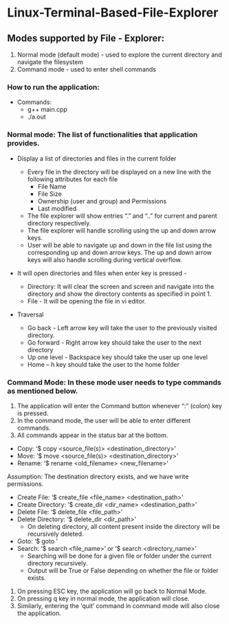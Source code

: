# Linux-Terminal-Based-File-Explorer

## Modes supported by File - Explorer:
1. Normal mode (default mode) - used to explore the current directory and navigate the filesystem
2. Command mode - used to enter shell commands


### How to run the application:
- Commands: 
    - g++ main.cpp
    - ./a.out

### Normal mode: The list of functionalities that application provides.

- Display a list of directories and files in the current folder
    - Every file in the directory will be displayed on a new line with 
      the following attributes for each file
        - File Name
        - File Size
        - Ownership (user and group) and Permissions
        - Last modified
    - The file explorer will show entries “.” and “..” for current and 
      parent directory respectively.
    - The file explorer will handle scrolling using the up and 
      down arrow keys.
    - User will be able to navigate up and down in the file list using the  
      corresponding up and down arrow keys. The up and down arrow keys will also handle scrolling during vertical overflow.

- It will open directories and files when enter key is pressed -
    - Directory: It will clear the screen and screen and navigate into the 
      directory and show the directory contents as specified in point 1.
    - File - It will be opening the file in vi editor.
- Traversal
    - Go back - Left arrow key will take the user to the previously visited 
                directory.
    - Go forward - Right arrow key should take the user to the next directory
    - Up one level - Backspace key should take the user up one level
    - Home – h key should take the user to the home folder

### Command Mode: In these mode user needs to type commands as mentioned below.

1. The application will enter the Command button whenever “:” (colon) key is pressed. 
2. In the command mode, the user will be able to enter different commands. 
3. All commands appear in the status bar at the bottom.

- Copy: ‘$ copy <source_file(s)> <destination_directory>’
- Move: ‘$ move <source_file(s)> <destination_directory>’
- Rename: ‘$ rename <old_filename> <new_filename>’

Assumption: The destination directory exists, and we have write permissions.

- Create File: ‘$ create_file <file_name> <destination_path>’
- Create Directory: ‘$ create_dir <dir_name> <destination_path>’
- Delete File: ‘$ delete_file <file_path>’
- Delete Directory: ‘$ delete_dir <dir_path>’
    - On deleting directory, all content present inside the directory will be 
      recursively deleted.
- Goto: ‘$ goto <location>’
- Search: ‘$ search <file_name>’ or ‘$ search <directory_name>’
    - Searching will be done for a given file or folder under the current 
      directory recursively.
    - Output will be True or False depending on whether the file or folder 
      exists.


1. On pressing ESC key, the application will go back to Normal Mode.
2. On pressing q key in normal mode, the application will close. 
3. Similarly, entering the ‘quit’ command in command mode will also close the 
   application.
